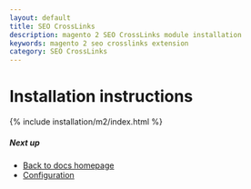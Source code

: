 ```yaml
---
layout: default
title: SEO CrossLinks
description: magento 2 SEO CrossLinks module installation
keywords: magento 2 seo crosslinks extension
category: SEO CrossLinks
---
```



# Installation instructions

{% include installation/m2/index.html %}

##### Next up

- [Back to docs homepage](../)
- [Configuration](../configuration/)
